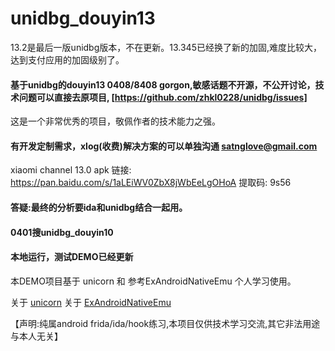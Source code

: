# unidbg_douyin13

13.2是最后一版unidbg版本，不在更新。13.345已经换了新的加固,难度比较大，达到支付应用的加固级别了。


#### 基于unidbg的douyin13 0408/8408 gorgon,敏感话题不开源，不公开讨论，技术问题可以直接去原项目, [https://github.com/zhkl0228/unidbg/issues] 
这是一个非常优秀的项目，敬佩作者的技术能力之强。


#### 有开发定制需求，xlog(收费)解决方案的可以单独沟通 satnglove@gmail.com
xiaomi channel 13.0 apk  链接: https://pan.baidu.com/s/1aLEiWV0ZbX8jWbEeLgOHoA 提取码: 9s56 



#### 答疑:最终的分析要ida和unidbg结合一起用。



#### 0401搜unidbg_douyin10

#### 本地运行，测试DEMO已经更新 


本DEMO项目基于 unicorn 和 参考ExAndroidNativeEmu 个人学习使用。

关于 [unicorn](https://github.com/zhkl0228/unicorn) 
关于 [ExAndroidNativeEmu](https://github.com/maiyao1988/ExAndroidNativeEmu)

【声明:纯属android frida/ida/hook练习,本项目仅供技术学习交流,其它非法用途与本人无关】
